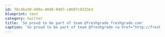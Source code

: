 ```yaml
---
id: 78c4ba30-d40a-48d8-9407-c8607c8333e3
blueprint: text
category: twitter
title: 'So proud to be part of team @freshgrade freshgrade.com'
caption: 'So proud to be part of team @freshgrade <a href="http://freshgrade.com/" title="http://freshgrade.com/" class="link link_untco">freshgrade.com</a>'
---
```

